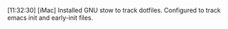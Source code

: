 [11:32:30] [iMac] Installed GNU stow to track dotfiles. Configured to track emacs init and early-init files.
